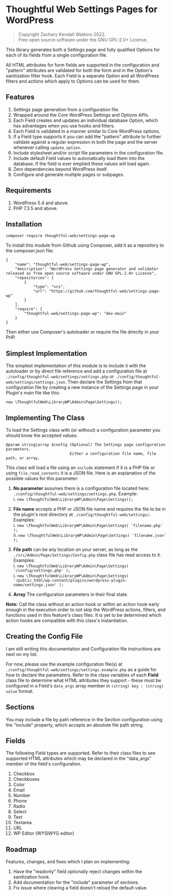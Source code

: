 # Thoughtful Web Settings Pages for WordPress

>Copyright Zachary Kendall Watkins 2022.  
>Free open source software under the GNU GPL-2.0+ License.  

This library generates both a Settings page and fully qualified Options for each of its fields from a single configuration file.

All HTML attributes for form fields are supported in the configuration and "pattern" attributes are validated for both the form and in the Option's sanitization filter hook. Each Field is a separate Option and all WordPress filters and actions which apply to Options can be used for them.

## Features

1. Settings page generation from a configuration file.
2. Wrapped around the Core WordPress Settings and Options APIs.
3. Each Field creates and updates an individual database Option, which has advantages when you use hooks and filters.
4. Each Field is validated in a manner similar to Core WordPress options.
5. If a Field type supports it you can add the "pattern" attribute to further validate against a regular expression in both the page and the server whenever calling `update_option`.
6. Include stylesheet and/or script file parameters in the configuration file.
7. Include default Field values to automatically load them into the database. If the field is ever emptied these values will load again.
8. Zero dependencies beyond WordPress itself.
9. Configure and generate multiple pages or subpages.

## Requirements

1. WordPress 5.4 and above.
2. PHP 7.3.5 and above.

## Installation

`composer require thoughtful-web/settings-page-wp`

To install this module from Github using Composer, add it as a repository to the composer.json file:

```
{
    "name": "thoughtful-web/settings-page-wp",
    "description": "WordPress Settings page generator and validator released as free open source software under GNU GPL-2.0+ License",
	"repositories": [
		{
			"type": "vcs",
			"url": "https://github.com/thoughtful-web/settings-page-wp"
		}
	],
	"require": {
		"thoughtful-web/settings-page-wp": "dev-main"
	}
}
```

Then either use Composer's autoloader or require the file directly in your PHP.

## Simplest Implementation

The simplest implementation of this module is to include it with the autoloader or by direct file reference and add a configuration file at `./config/thoughtful-web/settings/settings.php` or `./config/thoughtful-web/settings/settings.json`. Then declare the Settings from that configuration file by creating a new instance of the Settings page in your Plugin's main file like this:  

```
new \ThoughtfulWeb\LibraryWP\Admin\Page\Settings();
```

## Implementing The Class

To load the Settings class with (or without) a configuration parameter you should know the accepted values:

```
@param string|array $config (Optional) The Settings page configuration parameters.
                            Either a configuration file name, file path, or array.
```

This class will load a file using an `include` statement if it is a PHP file or using `file_read_contents` it is a JSON file. Here is an explanation of the possible values for this parameter:

1. **No parameter** assumes there is a configuration file located here: `./config/thoughtful-web/settings/settings.php`. Example:  
   i. `new \ThoughtfulWeb\LibraryWP\Admin\Page\Settings();`  

2. **File name** accepts a PHP or JSON file name and requires the file to be in the plugin's root directory at `./config/thoughtful-web/settings/`. Examples:  
   i. `new \ThoughtfulWeb\LibraryWP\Admin\Page\Settings( 'filename.php' );`  
   ii. `new \ThoughtfulWeb\LibraryWP\Admin\Page\Settings( 'filename.json' );`  

3. **File path** can be any location on your server, as long as the `./src/Admin/Page/Settings/Config.php` class file has read access to it. Examples:  
   i. `new \ThoughtfulWeb\LibraryWP\Admin\Page\Settings( '/config/settings.php' );`  
   i. `new \ThoughtfulWeb\LibraryWP\Admin\Page\Settings( '/public_html/wp-content/plugins/wordpress-plugin-name/settings.json' );`  

4. **Array** The configuration parameters in their final state.

**Note:** Call the class without an action hook or within an action hook early enough in the execution order to not skip the WordPress actions, filters, and functions used in this feature's class files. It is yet to be determined which action hooks are compatible with this class's instantiation.

## Creating the Config File

I am still writing this documentation and Configuration file instructions are next on my list.

For now, please use the example configuration file(s) at `./config/thoughtful-web/settings/settings.example.php` as a guide for how to declare the parameters. Refer to the class variables of each **Field** class file to determine what HTML attributes they support - these must be configured in a Field's `data_args` array member in `(string) key : (string) value` format.

## Sections

You may include a file by path reference in the Section configuration using the "include" property, which accepts an absolute file path string.

## Fields

The following Field types are supported. Refer to their class files to see supported HTML attributes which may be declared in the "data_args" member of the field's configuration.

1. Checkbox
2. Checkboxes
3. Color
4. Email
5. Number
6. Phone
7. Radio
8. Select
9. Text
10. Textarea
11. URL
12. WP Editor (WYSIWYG editor)

## Roadmap

Features, changes, and fixes which I plan on implementing:

1. Have the "readonly" field optionally reject changes within the sanitization hook.
2. Add documentation for the "include" parameter of sections.
3. Fix issue where clearing a field doesn't reload the default value.
